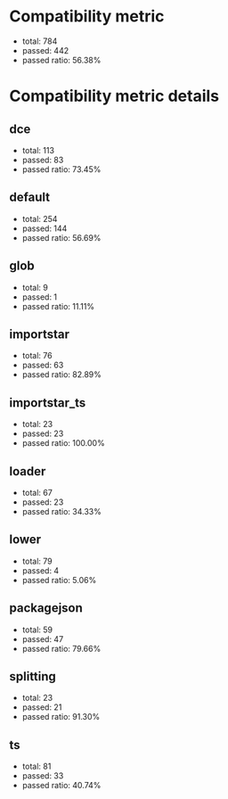 # Compatibility metric
- total: 784
- passed: 442
- passed ratio: 56.38%
# Compatibility metric details
## dce
- total: 113
- passed: 83
- passed ratio: 73.45%
## default
- total: 254
- passed: 144
- passed ratio: 56.69%
## glob
- total: 9
- passed: 1
- passed ratio: 11.11%
## importstar
- total: 76
- passed: 63
- passed ratio: 82.89%
## importstar_ts
- total: 23
- passed: 23
- passed ratio: 100.00%
## loader
- total: 67
- passed: 23
- passed ratio: 34.33%
## lower
- total: 79
- passed: 4
- passed ratio: 5.06%
## packagejson
- total: 59
- passed: 47
- passed ratio: 79.66%
## splitting
- total: 23
- passed: 21
- passed ratio: 91.30%
## ts
- total: 81
- passed: 33
- passed ratio: 40.74%
